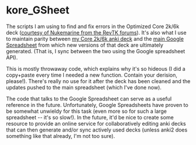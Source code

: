 kore_GSheet
===========

The scripts I am using to find and fix errors in the Optimized Core 2k/6k deck ([courtesy of Nukemarine from the RevTK forums](http://forum.koohii.com/viewtopic.php?pid=95122#p95122)). It's also what I use to maintain parity between [my Core 2k/6k anki deck](http://forum.koohii.com/viewtopic.php?pid=177610#p177610) and the [main Google Spreadsheet](https://docs.google.com/spreadsheet/ccc?key=0AscWM0WNU3s4dHE3R0M0VG5JMndrMEpiNTdnRjhtYnc#gid=0) from which new versions of that deck are ultimately generated. (That is, I sync between the two using the Google spreadsheet API).

This is mostly throwaway code, which explains why it's so hideous (I did a copy+paste every time I needed a new function. Contain your derision, please!). There's really no use for it after the deck has been cleaned and the updates pushed to the main spreadsheet (which I've done now).

The code that talks to the Google Spreadsheet can serve as a useful reference in the future. Unfortunately, Google Spreadsheets have proven to be somewhat unwieldy for this task (even more so for such a large spreadsheet -- it's so slow!). In the future, it'd be nice to create some resource to provide an online service for collaboratively editing anki decks that can then generate and/or sync actively used decks (unless anki2 does something like that already, I'm not too sure).